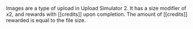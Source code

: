 Images are a type of upload in Upload Simulator 2. It has a size modifier of x2, and rewards with [[credits]] upon completion.
The amount of [[credits]] rewarded is equal to the file size.